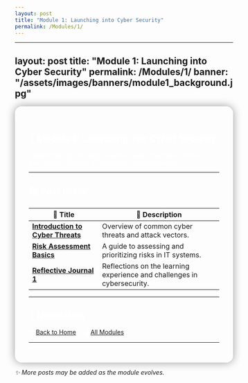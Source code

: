 ```yaml
---
layout: post
title: "Module 1: Launching into Cyber Security"
permalink: /Modules/1/
---
```


---
layout: post
title: "Module 1: Launching into Cyber Security"
permalink: /Modules/1/
banner: "/assets/images/banners/module1_background.jpg"
---

<section style="background-image: url('/assets/images/banners/module1_background.jpg'); background-size: cover; padding: 2rem; color: white; border-radius: 1rem; box-shadow: 0 0 20px rgba(0,0,0,0.4);">

# 📘 Module 1: Launching into Cyber Security

Explore the key concepts, practices, and reflections covered in this module. Below is a list of posts with summaries.

---

## 📚 Post Index

| 📄 Title | 📝 Description |
|---------|----------------|
| [**Introduction to Cyber Threats**](./Introduction_to_Cyber_Threats.md) | Overview of common cyber threats and attack vectors. |
| [**Risk Assessment Basics**](./Risk_Assessment_Basics.md) | A guide to assessing and prioritizing risks in IT systems. |
| [**Reflective Journal 1**](./Reflective_Journal_1.md) | Reflections on the learning experience and challenges in cybersecurity. |

---

## 🧭 Navigation

🔙 [Back to Home](/) &nbsp;|&nbsp; 🔗 [All Modules](/categories.html)

---

</section>

*✨ More posts may be added as the module evolves.*

